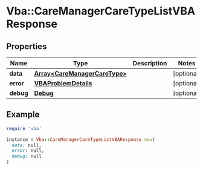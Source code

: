 # Vba::CareManagerCareTypeListVBAResponse

## Properties

| Name | Type | Description | Notes |
| ---- | ---- | ----------- | ----- |
| **data** | [**Array&lt;CareManagerCareType&gt;**](CareManagerCareType.md) |  | [optional] |
| **error** | [**VBAProblemDetails**](VBAProblemDetails.md) |  | [optional] |
| **debug** | [**Debug**](Debug.md) |  | [optional] |

## Example

```ruby
require 'vba'

instance = Vba::CareManagerCareTypeListVBAResponse.new(
  data: null,
  error: null,
  debug: null
)
```

